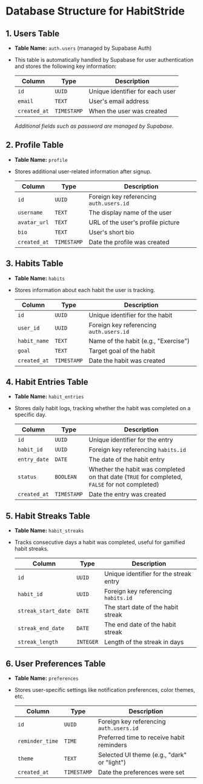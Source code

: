 # Database Structure for HabitStride

## 1. Users Table
- **Table Name:** `auth.users` (managed by Supabase Auth)
- This table is automatically handled by Supabase for user authentication and stores the following key information:

  | Column        | Type      | Description                               |
  | ------------- | --------- | ----------------------------------------- |
  | `id`          | `UUID`    | Unique identifier for each user           |
  | `email`       | `TEXT`    | User's email address                      |
  | `created_at`  | `TIMESTAMP` | When the user was created                 |

  *Additional fields such as password are managed by Supabase.*

## 2. Profile Table
- **Table Name:** `profile`
- Stores additional user-related information after signup.

  | Column        | Type      | Description                               |
  | ------------- | --------- | ----------------------------------------- |
  | `id`          | `UUID`    | Foreign key referencing `auth.users.id`   |
  | `username`    | `TEXT`    | The display name of the user              |
  | `avatar_url`  | `TEXT`    | URL of the user's profile picture         |
  | `bio`         | `TEXT`    | User's short bio                          |
  | `created_at`  | `TIMESTAMP` | Date the profile was created              |

## 3. Habits Table
- **Table Name:** `habits`
- Stores information about each habit the user is tracking.

  | Column        | Type      | Description                               |
  | ------------- | --------- | ----------------------------------------- |
  | `id`          | `UUID`    | Unique identifier for the habit           |
  | `user_id`     | `UUID`    | Foreign key referencing `auth.users.id`   |
  | `habit_name`  | `TEXT`    | Name of the habit (e.g., "Exercise")      |
  | `goal`        | `TEXT`    | Target goal of the habit                  |
  | `created_at`  | `TIMESTAMP` | Date the habit was created                |

## 4. Habit Entries Table
- **Table Name:** `habit_entries`
- Stores daily habit logs, tracking whether the habit was completed on a specific day.

  | Column        | Type      | Description                               |
  | ------------- | --------- | ----------------------------------------- |
  | `id`          | `UUID`    | Unique identifier for the entry           |
  | `habit_id`    | `UUID`    | Foreign key referencing `habits.id`       |
  | `entry_date`  | `DATE`    | The date of the habit entry               |
  | `status`      | `BOOLEAN` | Whether the habit was completed on that date (`TRUE` for completed, `FALSE` for not completed) |
  | `created_at`  | `TIMESTAMP` | Date the entry was created                |

## 5. Habit Streaks Table
- **Table Name:** `habit_streaks`
- Tracks consecutive days a habit was completed, useful for gamified habit streaks.

  | Column        | Type      | Description                               |
  | ------------- | --------- | ----------------------------------------- |
  | `id`          | `UUID`    | Unique identifier for the streak entry    |
  | `habit_id`    | `UUID`    | Foreign key referencing `habits.id`       |
  | `streak_start_date` | `DATE` | The start date of the habit streak        |
  | `streak_end_date`   | `DATE` | The end date of the habit streak          |
  | `streak_length`     | `INTEGER` | Length of the streak in days             |

## 6. User Preferences Table
- **Table Name:** `preferences`
- Stores user-specific settings like notification preferences, color themes, etc.

  | Column        | Type      | Description                               |
  | ------------- | --------- | ----------------------------------------- |
  | `id`          | `UUID`    | Foreign key referencing `auth.users.id`   |
  | `reminder_time` | `TIME`  | Preferred time to receive habit reminders |
  | `theme`       | `TEXT`    | Selected UI theme (e.g., "dark" or "light") |
  | `created_at`  | `TIMESTAMP` | Date the preferences were set              |
